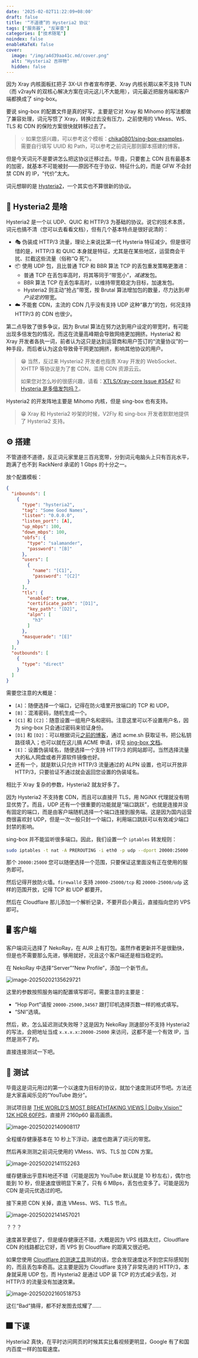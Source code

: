 ```yaml
---
date: '2025-02-02T11:22:09+08:00'
draft: false
title: '“不道德”的 Hysteria2 协议'
tags: ["服务器", "反审查"]
categories: ["技术随笔"]
noindex: false
enableKaTeX: false
cover:
  image: "/img/a4d39aa41c.md/cover.png"
  alt: "Hysteria2 吉祥物"
  hidden: false
---
```


因为 Xray 内核面板扛把子 3X-UI 作者宣布停更、Xray 内核长期以来不支持 TUN（而 v2rayN 的双核心解决方案在词元这儿不大能用），词元最近把服务端和客户端都换成了 sing-box。

要说 sing-box 的配置文件是真的好写，主要是它对 Xray 和 Mihomo 的写法都做了兼容处理，词元写惯了 Xray，转换过去没有压力，之前使用的 VMess、WS、TLS 和 CDN 的保险方案很快就转移过去了。

> 💡 如果您感兴趣，可以参考这个模板：[chika0801/sing-box-examples](https://github.com/chika0801/sing-box-examples/tree/main/VMess-WebSocket-TLS)，需要自行填写 UUID 和 Path，可以参考之前词元那则脚本搭建的博客。

但是今天词元不是要讲怎么把这协议迁移过去。毕竟，只要套上 CDN 且有最基本的加密，就基本不可能被封——原因不在于协议、特征什么的，而是 GFW 不会封禁 CDN 的 IP，“代价”太大。

词元想聊的是 [Hysteria2](https://v2.hysteria.network/)，一个其实也不算很新的协议。

## 🤬 Hysteria2 是啥

Hysteria2 是一个以 UDP、QUIC 和 HTTP/3 为基础的协议。说它的技术本质，词元也搞不清（您可以去看看文档），但有几个基本特点是很好说清的：

- 🎭 伪装成 HTTP/3 流量，理论上来说比第一代 Hysteria 特征减少。但是很可惜的是，HTTP/3 和 QUIC 本身就是特征，尤其是在某些地区，运营商会干扰、拦截这些流量（俗称“Q 死”）。
- 📦 使用 UDP 包，且比普通 TCP 和 BBR 算法 TCP 的丢包重发策略更激进：
  - 普通 TCP 在丢包率高时，将其等同于“带宽小”，*减速*发包。
  - BBR 算法 TCP 在丢包率高时，以维持带宽稳定为目标，加速发包。
  - Hysteria2 则主动“抢占”带宽，按 Brutal 算法增加包的数量，尽力达到*用户设定的*带宽。
- ☁️ 不能套 CDN，主流的 CDN 几乎没有支持 UDP 这种“暴力”的包，何况支持 HTTP/3 的 CDN 也很少。

第二点导致了很多争议，因为 Brutal 算法在努力达到用户设定的带宽时，有可能出现多倍发包的情况，而这在流量高峰期会导致网络更加拥挤。Hysteria2 和 Xray 开发者各执一词，前者认为这只是达到运营商和用户签订的“流量协议”的一种手段，而后者认为这会导致骨干网更加拥挤，影响其他协议的用户。

> 😁 当然，反过来 Hysteria2 开发者也指责 Xray 开发的 WebSocket、XHTTP 等协议是为了套 CDN，滥用 CDN 资源云云。
>
> 如果您对怎么吵的很感兴趣，请看：[XTLS/Xray-core Issue #3547](https://github.com/XTLS/Xray-core/issues/3547) 和 [Hysteria 是多倍发包吗？](https://v2.hysteria.network/zh/docs/misc/Hysteria-Brutal/)。

Hysteria2 的开发阵地主要是 Mihomo 内核，但是 sing-box 也有支持。

> 😁 Xray 和 Hysteria2 吵架的时候，V2Fly 和 sing-box 开发者默默地提供了 Hysteria2 支持。

## ⚙️ 搭建

不管道德不道德，反正词元家里是三百兆宽带，分到词元电脑头上只有百兆水平，跑满了也不到 RackNerd 承诺的 1 Gbps 的十分之一。

放个配置模板：

```json
{
  "inbounds": [
    {
      "type": "hysteria2",
      "tag": "Some Good Names",
      "listen": "0.0.0.0",
      "listen_port": [A],
      "up_mbps": 100,
      "down_mbps": 100,
      "obfs": {
        "type": "salamander",
        "password": "[B]"
      },
      "users": [
        {
          "name": "[C1]",
          "password": "[C2]"
        }
      ],
      "tls": {
        "enabled": true,
        "certificate_path": "[D1]",
        "key_path": "[D2]",
        "alpn": [
          "h3"
        ]
      },
      "masquerade": "[E]"
    }
  ],
  "outbounds": [
    {
      "type": "direct"
    }
  ]
}

```

需要您注意的大概是：

- `[A]`：随便选择一个端口，记得在防火墙里开放端口的 TCP 和 UDP。
- `[B]`：混淆密码，随机生成一个。
- `[C1]` 和 `[C2]`：随意设置一组用户名和密码。注意这里可以不设置用户名，因为 sing-box 只会通过密码来验证身份。
- `[D1]` 和 `[D2]`：可以根据词元[之前的博客](/posts/0f3b05da2b/)，通过 acme.sh 获取证书，把公私钥路径填入；也可以就在这儿搞 ACME 申请，详见 [sing-box 文档](https://sing-box.sagernet.org/configuration/shared/tls/)。
- `[E]`：设置伪装域名，随便选择一个支持 HTTP/3 的网站即可。当然选择流量大的私人网盘或者开源软件镜像也好。
- 还有一个，就是默认只允许 HTTP/3 流量通过的 ALPN 设置，也可以开放非 HTTP/3，只要验证不通过就会返回您设置的伪装域名。

相比于 Xray 复杂的参数，Hysteria2 就友好多了。

因为 Hysteria2 不支持套 CDN，而且可以直接开 TLS，用 NGiNX 代理就没有明显优势了。而且，UDP 还有一个很重要的功能就是“端口跳跃”，也就是连接并没有固定的端口，而是由客户端随机选择一个端口连接到服务端。这是因为国内运营商很喜欢封 UDP，但是一次一般只封一个端口，利用端口跳跃可以有效减少端口封禁的影响。

sing-box 并不能监听很多端口。因此，我们设置一个 `iptables` 转发规则：

```bash
sudo iptables -t nat -A PREROUTING -i eth0 -p udp --dport 20000:25000 -j REDIRECT --to-ports [A]
```

那个 `20000:25000` 您可以随便选择一个范围，只要保证这里面没有正在使用的服务即可。

然后记得开放防火墙。`firewalld` 支持 `20000-25000/tcp` 和 `20000-25000/udp` 这样的范围开放，记得 TCP 和 UDP 都要开。

然后在 Cloudflare 那儿添加一个解析记录，不要开启小黄云，直接指向您的 VPS 即可。

## 🖥 客户端

客户端词元选择了 NekoRay，在 AUR 上有打包。虽然作者更新并不是很勤快，但是也不需要那么先进，够用就好，况且这个客户端还是相当稳定的。

在 NekoRay 中选择“Server”“New Profile”，添加一个新节点。

![image-20250202135629721](/img/a4d39aa41c.md/image-20250202135629721.png)

这里的参数按照服务端的配置填写即可。需要注意的主要是：

- “Hop Port”请按 `20000-25000,34567` 跟打印机选择页数一样的格式填写。
- “SNI”选填。

然后，欸，怎么延迟测试失败呀？这是因为 NekoRay 测速部分不支持 Hysteria2 的写法，会把地址当成 `x.x.x.x:20000-25000` 来访问，这都不是一个有效 IP，当然是测不了的。

直接连接测试一下吧。

## 🎯 测试

毕竟这是词元用过的第一个以速度为目标的协议，就加个速度测试环节吧。方法还是大家喜闻乐见的“YouTube 跑分”。

测试项目是 [THE WORLD’S MOST BREATHTAKING VIEWS | Dolby Vision™ 12K HDR 60FPS](https://www.youtube.com/watch?v=XDhzbwtXGFM)，直接开 2160p60 最高画质。

![image-20250202140908117](/img/a4d39aa41c.md/image-20250202140908117.png)

全程缓存健康基本在 10 秒上下浮动，速度也跑满了词元的带宽。

然后再来测测之前词元使用的 VMess、WS、TLS 加 CDN 方案。

![image-20250202141152263](/img/a4d39aa41c.md/image-20250202141152263.png)

缓存健康出乎意料地还不错（可能是因为 YouTube 默认就是 10 秒左右），偶尔也能到 10 秒，但是速度很明显下来了，只有 6 MBps，丢包也变多了。可能是因为 CDN 是词元优选过的吧。

接下来把 CDN 关掉，直连 VMess、WS、TLS 节点。

![image-20250202141457021](/img/a4d39aa41c.md/image-20250202141457021.png)

？？？

速度甚至更低了，但是缓存健康还不错，大概是因为 VPS 线路太烂，Cloudflare CDN 的线路都比它好，而 VPS 到 Cloudflare 的距离又很近吧。

如果您使用 [Cloudflare 的测速工具](https://speed.cloudflare.com/)测试的话，您会发现速度达不到您实际感知到的，而且丢包率奇高。这主要是因为 Cloudflare 支持了非常先进的 HTTP/3，本身就采用 UDP 包，而 Hysteria2 是通过 UDP 装 TCP 的方式减少丢包，对 HTTP/3 的流量没有加速效果。

![image-20250202160518753](/img/a4d39aa41c.md/image-20250202160518753.png)

这仨“Bad”搞得，都不好发图去炫耀了……

## 🎆 下课

Hysteria2 真快，在平时访问网页的时候其实比看视频更明显，Google 有了和国内百度一样的加载速度。
